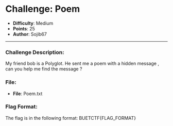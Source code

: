 # Challenge: Poem

- **Difficulty**: Medium  
- **Points**: 25 
- **Author**: Sojib67 

---

### Challenge Description:

My friend bob is a Polyglot. He sent me a poem with a hidden message , can you help me find the message ?

### File:
- **File**: Poem.txt

### Flag Format:
The flag is in the following format:  BUETCTF{FLAG_FORMAT} 